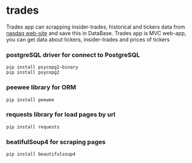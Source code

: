 # trades
Trades app can scrapping insider-trades, historical and tickers data from [nasdaq web-site](http://www.nasdaq.com/symbols) and save this in DataBase.
Trades app is MVC web-app, you can get data about tickers, insider-trades and prices of tickers
### postgreSQL driver for connect to PostgreSQL
```
pip install psycopg2-binary
pip install psycopg2
```
### peewee library for ORM 
```
pip install peewee
```
### requests library for load pages by url
```
pip install requests
```
### beatifulSoup4 for scraping pages
```
pip install beautifulsoup4
```
